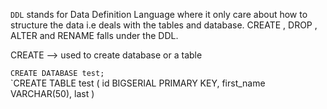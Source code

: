 `DDL` stands for Data Definition Language where it only care about how to structure the data i.e deals with the tables and database. CREATE , DROP , ALTER and RENAME falls under the DDL. <br />

CREATE --> used to create database or a table <br />

`CREATE DATABASE test;` <br />
`CREATE TABLE test (
    id BIGSERIAL PRIMARY KEY,
    first_name   VARCHAR(50),
    last
)